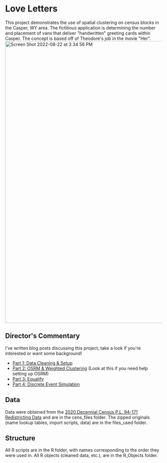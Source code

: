 # Love Letters

This project demonstrates the use of spatial clustering on census blocks in the Casper, WY area. 
The fictitious application is determining the number and placement of vans that deliver "handwritten" greeting cards within Casper.
The concept is based off of Theodore's job in the movie "Her".
<img width="904" alt="Screen Shot 2022-08-22 at 3 34 56 PM" src="https://user-images.githubusercontent.com/83082268/186483964-61a7f43b-d189-475b-a9ab-5b594ed8b05c.png">

## Director's Commentary
I've written blog posts discussing this project, take a look if you're interested or want some background!
- [Part 1: Data Cleaning & Setup](https://world.hey.com/catlin/spatial-clustering-love-letters-part-1-data-cleaning-setup-52b10d07)
- [Part 2: OSRM & Weighted Clustering](https://world.hey.com/catlin/spatial-clustering-love-letters-part-2-osrm-weighted-clustering-f702106b) (Look at this if you need help setting up OSRM)
- [Part 3: Equalify](https://world.hey.com/catlin/spatial-clustering-love-letters-part-3-equalify-496ccf5f)
- [Part 4: Discrete Event Simulation](https://world.hey.com/catlin/spatial-clustering-love-letters-part-4-discrete-event-simulation-5d8a0e3f)

## Data
Data were obtained from the [2020 Decennial Census P.L. 94-171 Redistricting Data](https://www.census.gov/programs-surveys/decennial-census/about/rdo/summary-files.html) and are in the cens_files folder. The zipped originals (name lookup tables, import scripts, data) are in the files_used folder.

## Structure
All R scripts are in the R folder, with names corresponding to the order they were used in. All R objects (cleaned data, etc.), are in the R_Objects folder.
